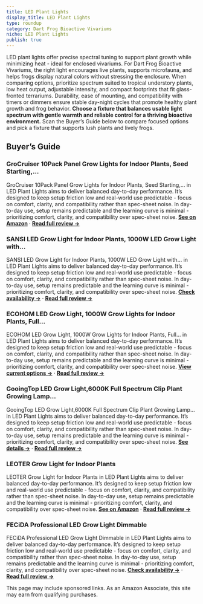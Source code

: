 ```yaml
---
title: LED Plant Lights
display_title: LED Plant Lights
type: roundup
category: Dart Frog Bioactive Vivariums
niche: LED Plant Lights
publish: true
---
```


<p>LED plant lights offer precise spectral tuning to support plant growth while minimizing heat - ideal for enclosed vivariums. For Dart Frog Bioactive Vivariums, the right light encourages live plants, supports microfauna, and helps frogs display natural colors without stressing the enclosure. When comparing options, prioritize spectrum suited to tropical understory plants, low heat output, adjustable intensity, and compact footprints that fit glass-fronted terrariums. Durability, ease of mounting, and compatibility with timers or dimmers ensure stable day-night cycles that promote healthy plant growth and frog behavior. <strong>Choose a fixture that balances usable light spectrum with gentle warmth and reliable control for a thriving bioactive environment.</strong> Scan the Buyer’s Guide below to compare focused options and pick a fixture that supports lush plants and lively frogs.</p>

<h2>Buyer’s Guide</h2>
<h3>GroCruiser 10Pack Panel Grow Lights for Indoor Plants, Seed Starting,…</h3>
<p>GroCruiser 10Pack Panel Grow Lights for Indoor Plants, Seed Starting,… in LED Plant Lights aims to deliver balanced day-to-day performance. It’s designed to keep setup friction low and real-world use predictable - focus on comfort, clarity, and compatibility rather than spec-sheet noise. In day-to-day use, setup remains predictable and the learning curve is minimal - prioritizing comfort, clarity, and compatibility over spec-sheet noise. <a href="https://amzn.to/4qes0QR" target="_blank" rel="nofollow sponsored noopener noopener" target="_blank"><strong>See on Amazon</strong></a> · <a href="/reviews/grocruiser-10pack-panel-grow-lights-for-indoor-plants-seed-starting-veg-bfb35399/"><strong>Read full review &rarr;</strong></a></p>
<h3>SANSI LED Grow Light for Indoor Plants, 1000W LED Grow Light with…</h3>
<p>SANSI LED Grow Light for Indoor Plants, 1000W LED Grow Light with… in LED Plant Lights aims to deliver balanced day-to-day performance. It’s designed to keep setup friction low and real-world use predictable - focus on comfort, clarity, and compatibility rather than spec-sheet noise. In day-to-day use, setup remains predictable and the learning curve is minimal - prioritizing comfort, clarity, and compatibility over spec-sheet noise. <a href="https://amzn.to/46Xh2HY" target="_blank" rel="nofollow sponsored noopener noopener" target="_blank"><strong>Check availability &rarr;</strong></a> · <a href="/reviews/sansi-led-grow-light-for-indoor-plants-1000w-led-grow-light-with-optica-439ea95a/"><strong>Read full review &rarr;</strong></a></p>
<h3>ECOHOM LED Grow Light, 1000W Grow Lights for Indoor Plants, Full…</h3>
<p>ECOHOM LED Grow Light, 1000W Grow Lights for Indoor Plants, Full… in LED Plant Lights aims to deliver balanced day-to-day performance. It’s designed to keep setup friction low and real-world use predictable - focus on comfort, clarity, and compatibility rather than spec-sheet noise. In day-to-day use, setup remains predictable and the learning curve is minimal - prioritizing comfort, clarity, and compatibility over spec-sheet noise. <a href="https://amzn.to/4hfBhEf" target="_blank" rel="nofollow sponsored noopener noopener" target="_blank"><strong>View current options &rarr;</strong></a> · <a href="/reviews/ecohom-led-grow-light-1000w-grow-lights-for-indoor-plants-full-spectrum-7a16b371/"><strong>Read full review &rarr;</strong></a></p>
<h3>GooingTop LED Grow Light,6000K Full Spectrum Clip Plant Growing Lamp…</h3>
<p>GooingTop LED Grow Light,6000K Full Spectrum Clip Plant Growing Lamp… in LED Plant Lights aims to deliver balanced day-to-day performance. It’s designed to keep setup friction low and real-world use predictable - focus on comfort, clarity, and compatibility rather than spec-sheet noise. In day-to-day use, setup remains predictable and the learning curve is minimal - prioritizing comfort, clarity, and compatibility over spec-sheet noise. <a href="https://amzn.to/46XpIOp" target="_blank" rel="nofollow sponsored noopener noopener" target="_blank"><strong>See details &rarr;</strong></a> · <a href="/reviews/gooingtop-led-grow-light-6000k-full-spectrum-clip-plant-growing-lamp-wi-02c59a83/"><strong>Read full review &rarr;</strong></a></p>
<h3>LEOTER Grow Light for Indoor Plants</h3>
<p>LEOTER Grow Light for Indoor Plants in LED Plant Lights aims to deliver balanced day-to-day performance. It’s designed to keep setup friction low and real-world use predictable - focus on comfort, clarity, and compatibility rather than spec-sheet noise. In day-to-day use, setup remains predictable and the learning curve is minimal - prioritizing comfort, clarity, and compatibility over spec-sheet noise. <a href="https://amzn.to/49bjBr7" target="_blank" rel="nofollow sponsored noopener noopener" target="_blank"><strong>See on Amazon</strong></a> · <a href="/reviews/leoter-grow-light-for-indoor-plants-upgraded-version-80-led-lamps-with-4c846f54/"><strong>Read full review &rarr;</strong></a></p>
<h3>FECiDA Professional LED Grow Light Dimmable</h3>
<p>FECiDA Professional LED Grow Light Dimmable in LED Plant Lights aims to deliver balanced day-to-day performance. It’s designed to keep setup friction low and real-world use predictable - focus on comfort, clarity, and compatibility rather than spec-sheet noise. In day-to-day use, setup remains predictable and the learning curve is minimal - prioritizing comfort, clarity, and compatibility over spec-sheet noise. <a href="https://amzn.to/4hdyL18" target="_blank" rel="nofollow sponsored noopener noopener" target="_blank"><strong>Check availability &rarr;</strong></a> · <a href="/reviews/fecida-professional-led-grow-light-dimmable/"><strong>Read full review &rarr;</strong></a></p>
<aside class="disclosure">This page may include sponsored links. As an Amazon Associate, this site may earn from qualifying purchases.</aside>
